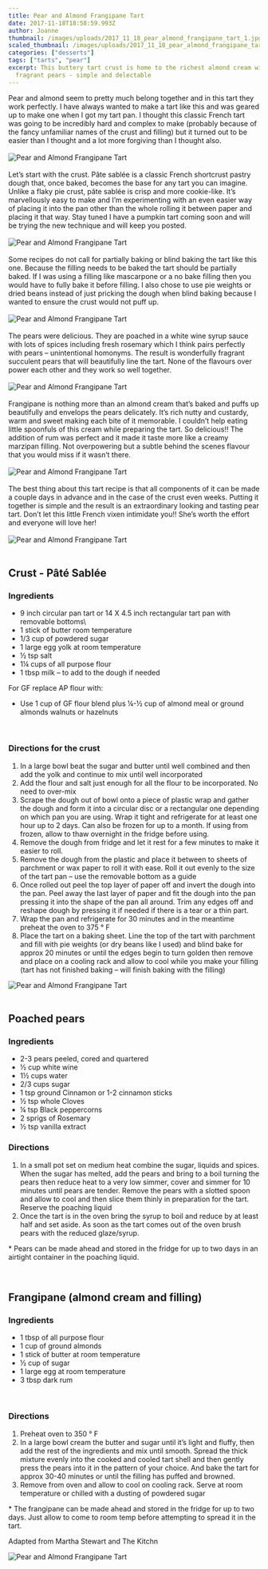 ```yaml
---
title: Pear and Almond Frangipane Tart
date: 2017-11-18T18:58:59.993Z
author: Joanne
thumbnail: /images/uploads/2017_11_18_pear_almond_frangipane_tart_1.jpg
scaled_thumbnail: /images/uploads/2017_11_18_pear_almond_frangipane_tart_0.jpg
categories: ["desserts"]
tags: ["tarts", "pear"]
excerpt: This buttery tart crust is home to the richest almond cream with the most
  fragrant pears - simple and delectable
---
```

Pear and almond seem to pretty much belong together and in this tart they work perfectly. I have always wanted to make a tart like this and was geared up to make one when I got my tart pan. I thought this classic French tart was going to be incredibly hard and complex to make (probably because of the fancy unfamiliar names of the crust and filling) but it turned out to be easier than I thought and a lot more forgiving than I thought also.
<br>
<br>
![Pear and Almond Frangipane Tart](/images/uploads/2017_11_18_pear_almond_frangipane_tart_2.jpg)
<br>
<br>
Let’s start with the crust. Pâte sablée is a classic French shortcrust pastry dough that, once baked, becomes the base for any tart you can imagine. Unlike a flaky pie crust, pâte sablée is crisp and more cookie-like.  It’s marvellously easy to make and I’m experimenting with an even easier way of placing it into the pan other than the whole rolling it between paper and placing it that way.  Stay tuned I have a pumpkin tart coming soon and will be trying the new technique and will keep you posted.
<br>
<br>
![Pear and Almond Frangipane Tart](/images/uploads/2017_11_18_pear_almond_frangipane_tart_3.jpg)
<br>
<br>
Some recipes do not call for partially baking or blind baking the tart like this one.  Because the filling needs to be baked the tart should be partially baked. If I was using a filling like mascarpone or a no bake filling then you would have to fully bake it before filling. I also chose to use pie weights or dried beans instead of just pricking the dough when blind baking because I wanted to ensure the crust would not puff up.
<br>
<br>
![Pear and Almond Frangipane Tart](/images/uploads/2017_11_18_pear_almond_frangipane_tart_4.jpg)
<br>
<br>
The pears were delicious. They are poached in a white wine syrup sauce with lots of spices including fresh rosemary which I think pairs perfectly with pears &ndash; unintentional homonyms. The result is wonderfully fragrant succulent pears that will beautifully line the tart. None of the flavours over power each other and they work so well together.
<br>
<br>
![Pear and Almond Frangipane Tart](/images/uploads/2017_11_18_pear_almond_frangipane_tart_5.jpg)
<br>
<br>
Frangipane is nothing more than an almond cream that’s baked and puffs up beautifully and envelops the pears delicately. It’s rich nutty and custardy, warm and sweet making each bite of it memorable.  I couldn’t help eating little spoonfuls of this cream while preparing the tart. So delicious!! The addition of rum was perfect and it made it taste more like a creamy marzipan filling. Not overpowering but a subtle behind the scenes flavour that you would miss if it wasn’t there.
<br>
<br>
![Pear and Almond Frangipane Tart](/images/uploads/2017_11_18_pear_almond_frangipane_tart_6.jpg)
<br>
<br>
The best thing about this tart recipe is that all components of it can be made a couple days in advance and in the case of the crust even weeks.  Putting it together is simple and the result is an extraordinary looking and tasting pear tart. Don’t let this little French vixen intimidate you!! She’s worth the effort and everyone will love her!
<br>
<br>
![Pear and Almond Frangipane Tart](/images/uploads/2017_11_18_pear_almond_frangipane_tart_7.jpg)
<br>
<br>

## Crust - Pâté Sablée

### Ingredients

* 9 inch circular pan tart or 14 X 4.5 inch rectangular tart pan with removable bottoms\
* 1 stick of butter room temperature
* 1/3 cup of powdered sugar
* 1 large egg yolk at room temperature
* &frac12; tsp salt
* 1&frac14; cups of all purpose flour
* 1 tbsp milk &ndash; to add to the dough if needed

For GF replace AP flour with:

* Use 1 cup of GF flour blend plus &frac14;-&frac12; cup of almond meal or ground almonds walnuts or hazelnuts
<br>

### Directions for the crust

1. In a large bowl beat the sugar and butter until well combined and then add the yolk and continue to mix until well incorporated
2. Add the flour and salt just enough for all the flour to be incorporated. No need to over-mix
3. Scrape the dough out of bowl onto a piece of plastic wrap and gather the dough and form it into a circular disc or a rectangular one depending on which pan you are using. Wrap it tight and refrigerate for at least one hour up to 2 days. Can also be frozen for up to a month.  If using from frozen, allow to thaw overnight in the fridge before using.  
4. Remove the dough from fridge and let it rest for a few minutes to make it easier to roll.
5. Remove the dough from the plastic and place it between to sheets of parchment or wax paper to roll it with ease. Roll it out evenly to the size of the tart pan &ndash; use the removable bottom as a guide
6. Once rolled out peel the top layer of paper off and invert the dough into the pan. Peel away the last layer of paper and fit the dough into the pan pressing it into the shape of the pan all around. Trim any edges off and reshape dough by pressing it if needed if there is a tear or a thin part.
7. Wrap the pan and refrigerate for 30 minutes and in the meantime preheat the oven to 375 &deg; F
8. Place the tart on a baking sheet.  Line the top of the tart with parchment and fill with pie weights (or dry beans like I used) and blind bake for approx 20 minutes or until the edges begin to turn golden then remove and place on a cooling rack and allow to cool while you make your filling (tart has not finished baking &ndash; will finish baking with the filling)  

![Pear and Almond Frangipane Tart](/images/uploads/2017_11_18_pear_almond_frangipane_tart_8.jpg)
<br>
<br>

## Poached pears

### Ingredients

* 2-3 pears peeled, cored and quartered
* &frac12; cup white wine
* 1&frac12; cups water
* 2/3 cups sugar
* 1 tsp ground Cinnamon or 1-2 cinnamon sticks
* &frac12; tsp whole Cloves
* &frac14; tsp Black peppercorns
* 2 sprigs of Rosemary
* &frac12; tsp vanilla extract
  <br>

### Directions

1. In a small pot set on medium heat combine the sugar, liquids and spices. When the sugar has melted, add the pears and bring to a boil turning the pears then reduce heat to a very low simmer, cover and simmer for 10 minutes until pears are tender. Remove the pears with a slotted spoon and allow to cool and then slice them thinly in preparation for the tart. Reserve the poaching liquid
2. Once the tart is in the oven bring the syrup to boil and reduce by at least half and set aside. As soon as the tart comes out of the oven brush pears with the reduced glaze/syrup.

\* Pears can be made ahead and stored in the fridge for up to two days in an airtight container in the poaching liquid.

<br>

## Frangipane (almond cream and filling)

### Ingredients

* 1 tbsp of all purpose flour
* 1 cup of ground almonds
* 1 stick of butter at room temperature
* &frac12; cup of sugar
* 1 large egg at room temperature
* 3 tbsp dark rum
<br>

### Directions

1. Preheat oven to 350 &deg; F
2. In a large bowl cream the butter and sugar until it’s light and fluffy, then add the rest of the ingredients and mix until smooth.  Spread the thick mixture evenly into the cooked and cooled tart shell and then gently press the pears into it in the pattern of your choice. And bake the tart for approx 30-40 minutes or until the filling has puffed and browned.
3. Remove from oven and allow to cool on cooling rack. Serve at room temperature or chilled with a dusting of powdered sugar

\* The frangipane can be made ahead and stored in the fridge for up to two days.  Just allow to come to room temp before attempting to spread it in the tart.  

Adapted from Martha Stewart and The Kitchn
<br>

![Pear and Almond Frangipane Tart](/images/uploads/2017_11_18_pear_almond_frangipane_tart_9.jpg)
